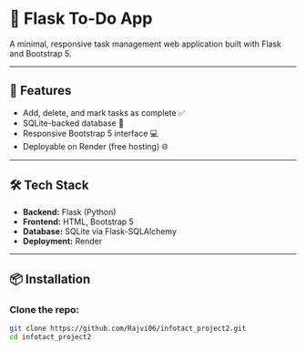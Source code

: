 # 📝 Flask To-Do App

A minimal, responsive task management web application built with Flask and Bootstrap 5.

---

## 🚀 Features

- Add, delete, and mark tasks as complete ✅
- SQLite-backed database 📁
- Responsive Bootstrap 5 interface 💻
- Deployable on Render (free hosting) 🌐

---

## 🛠️ Tech Stack

- **Backend:** Flask (Python)
- **Frontend:** HTML, Bootstrap 5
- **Database:** SQLite via Flask-SQLAlchemy
- **Deployment:** Render

---

## 📦 Installation

### Clone the repo:
```bash
git clone https://github.com/Rajvi06/infotact_project2.git
cd infotact_project2
